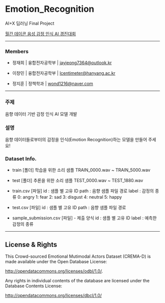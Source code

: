 # Emotion_Recognition
AI+X 딥러닝 Final Project


[월간 데이콘 음성 감정 인식 AI 경진대회](https://dacon.io/competitions/official/236105/overview/description)

-----------------------------

### Members
* 정재희 | 융합전자공학부 | jayjeong7364@outlook.kr

* 이창민 | 융합전자공학부 | lcentimeter@hanyang.ac.kr

* 정지훈 | 정책학과 | wond1216@naver.com

----------------------------

### 주제
음향 데이터 기반 감정 인식 AI 모델 개발



### 설명
음향 데이터들로부터의 감정을 인식(Emotion Recognition)하는 모델을 만들어 주세요!

### Dataset Info.

* train [폴더]
학습을 위한 소리 샘플
TRAIN_0000.wav ~ TRAIN_5000.wav


* test [폴더]
추론을 위한 소리 샘플
TEST_0000.wav ~ TEST_1880.wav


* train.csv [파일]
id : 샘플 별 고유 ID
path : 음향 샘플 파일 경로
label : 감정의 종류
0: angry
1: fear
2: sad
3: disgust
4: neutral
5: happy


* test.csv [파일]
id : 샘플 별 고유 ID
path : 음향 샘플 파일 경로


* sample_submission.csv [파일] - 제출 양식
id : 샘플 별 고유 ID
label : 예측한 감정의 종류

-------------------------
## License & Rights
This Crowd-sourced Emotional Mutimodal Actors Dataset (CREMA-D) is made available under the Open Database License: 

http://opendatacommons.org/licenses/odbl/1.0/. 

Any rights in individual contents of the database are licensed under the Database Contents License: 

http://opendatacommons.org/licenses/dbcl/1.0/
